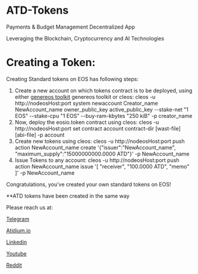 # ATD-Tokens

Payments & Budget Management Decentralized App
 
Leveraging the Blockchain, Cryptocurrency and AI Technologies

# Creating a Token:

Creating Standard tokens on EOS has following steps:
1. Create a new account on which tokens contract is to be deployed, using either <a href="https://toolkit.genereos.io/create">genereos toolkit</a> genereos toolkit or cleos:
cleos -u http://nodeosHost:port system newaccount Creator_name NewAccount_name owner_public_key active_public_key --stake-net "1 EOS" --stake-cpu "1 EOS" --buy-ram-kbytes "250 kiB" -p creator_name
2. Now, deploy the eosio.token contract using cleos:
cleos -u http://nodeosHost:port set contract account contract-dir [wast-file] [abi-file] -p account
3. Create new tokens using cleos:
cleos -u http://nodeosHost:port push action NewAccount_name create '{"issuer":"NewAccount_name", "maximum_supply":"15000000000.0000 ATD"}' -p  NewAccount_name
4. Issue Tokens to any account:
 cleos -u http://nodeosHost:port push action NewAccount_name issue '[ "receiver", "100.0000 ATD", "memo" ]' -p NewAccount_name

Congratulations, you’ve created your own standard tokens on EOS!

**ATD tokens have been created in the same way

Please reach us at:

<a href="http://t.me/atidium">Telegram</a>

<a href="https://www.atidium.io/">Atidium.io</a>

<a href="https://www.linkedin.com/company/atidium/">Linkedin</a>

<a href="https://www.youtube.com/channel/UCEsqXclpqLji2sG3X7ezHeg">Youtube</a>

<a href="https://www.reddit.com/user/atidium-network">Reddit</a>
